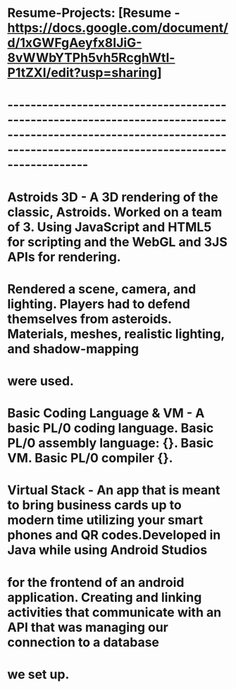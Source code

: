 # Resume-Projects: [Resume - https://docs.google.com/document/d/1xGWFgAeyfx8IJiG-8vWWbYTPh5vh5RcghWtl-P1tZXI/edit?usp=sharing]
# ----------------------------------------------------------------------------------------------------------------------------------------------------------------------
# Astroids 3D - A 3D rendering of the classic, Astroids. Worked on a team of 3. Using JavaScript and HTML5 for scripting and the WebGL and 3JS APIs for rendering. 
#              Rendered a scene, camera, and lighting. Players had to defend themselves from asteroids. Materials, meshes, realistic lighting, and shadow-mapping 
#              were used.
#
# Basic Coding Language & VM - A basic PL/0 coding language. Basic PL/0 assembly language: {}. Basic VM. Basic PL/0 compiler {}.
#
# Virtual Stack - An app that is meant to bring business cards up to modern time utilizing your smart phones and QR codes.Developed in Java while using Android Studios
#                 for the frontend of an android application. Creating and linking activities that communicate with an API that was managing our connection to a database
#                 we set up.

